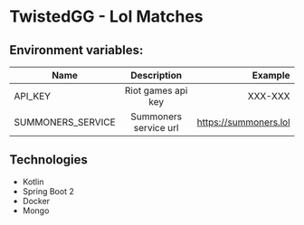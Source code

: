 # TwistedGG - Lol Matches

## Environment variables:
| Name                   | Description           | Example               |
| ---------------------- |:---------------------:| ---------------------:|
| API_KEY                | Riot games api key    | XXX-XXX               |
| SUMMONERS_SERVICE      | Summoners service url | https://summoners.lol |

## Technologies
- Kotlin
- Spring Boot 2
- Docker
- Mongo
